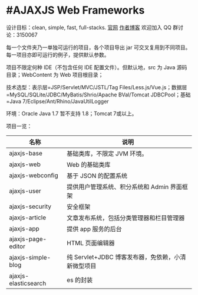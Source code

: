 #AJAXJS Web Frameworks
=================================== 

设计目标：clean, simple, fast, full-stacks.
[官网](http://framework.ajaxjs.com/framework/)
[作者博客](http://blog.csdn.net/zhangxin09/) 欢迎加入 QQ 群讨论：3150067

每一个文件夹乃一单独可运行的项目，各个项目导出 jar 可交叉复用到不同项目。每一项目亦即可运行的例子，提供默认参数。

项目不限定何种 IDE（不包含任何 IDE 配置文件）。但默认地，src 为 Java 源码目录；WebContent 为 Web 项目根目录；

技术选型：表示层=JSP/Servlet/MVC/JSTL/Tag Files/Less.js/Vue.js；数据层=MySQL/SQLite/JDBC/MyBatis/Shrio/Apache BVal/Tomcat JDBCPool；基础=Java 7/Eclipse/Ant/Rhino/JavaUtilLogger

环境：Oracle Java 1.7 暂不支持 1.8；Tomcat 7或以上。

项目一览：

|名称|说明|
|------|----|
|ajaxjs-base|基础类库，不限定 JVM 环境。|
|ajaxjs-web|Web 的基础类库|
|ajaxjs-webconfig|基于 JSON 的配置系统|
|ajaxjs-user|提供用户管理系统、积分系统和 Admin 界面框架|
|ajaxjs-security|安全框架|
|ajaxjs-article|文章发布系统，包括分类管理器和栏目管理器|
|ajaxjs-app|提供 app 服务的后台|
|ajaxjs-page-editor| HTML 页面编辑器|
|ajaxjs-simple-blog|纯 Servlet+JDBC 博客发布器，免依赖，小清新微型项目|
|ajaxjs-elasticsearch|es 的封装|